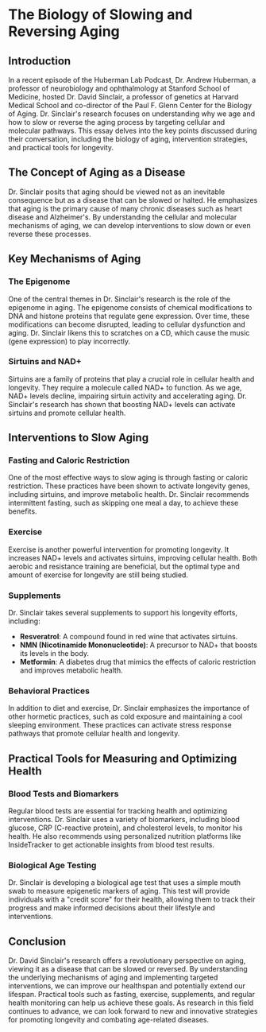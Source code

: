 # The Biology of Slowing and Reversing Aging

## Introduction

In a recent episode of the Huberman Lab Podcast, Dr. Andrew Huberman, a professor of neurobiology and ophthalmology at Stanford School of Medicine, hosted Dr. David Sinclair, a professor of genetics at Harvard Medical School and co-director of the Paul F. Glenn Center for the Biology of Aging. Dr. Sinclair's research focuses on understanding why we age and how to slow or reverse the aging process by targeting cellular and molecular pathways. This essay delves into the key points discussed during their conversation, including the biology of aging, intervention strategies, and practical tools for longevity.

## The Concept of Aging as a Disease

Dr. Sinclair posits that aging should be viewed not as an inevitable consequence but as a disease that can be slowed or halted. He emphasizes that aging is the primary cause of many chronic diseases such as heart disease and Alzheimer's. By understanding the cellular and molecular mechanisms of aging, we can develop interventions to slow down or even reverse these processes.

## Key Mechanisms of Aging

### The Epigenome

One of the central themes in Dr. Sinclair's research is the role of the epigenome in aging. The epigenome consists of chemical modifications to DNA and histone proteins that regulate gene expression. Over time, these modifications can become disrupted, leading to cellular dysfunction and aging. Dr. Sinclair likens this to scratches on a CD, which cause the music (gene expression) to play incorrectly.

### Sirtuins and NAD+

Sirtuins are a family of proteins that play a crucial role in cellular health and longevity. They require a molecule called NAD+ to function. As we age, NAD+ levels decline, impairing sirtuin activity and accelerating aging. Dr. Sinclair's research has shown that boosting NAD+ levels can activate sirtuins and promote cellular health.

## Interventions to Slow Aging

### Fasting and Caloric Restriction

One of the most effective ways to slow aging is through fasting or caloric restriction. These practices have been shown to activate longevity genes, including sirtuins, and improve metabolic health. Dr. Sinclair recommends intermittent fasting, such as skipping one meal a day, to achieve these benefits.

### Exercise

Exercise is another powerful intervention for promoting longevity. It increases NAD+ levels and activates sirtuins, improving cellular health. Both aerobic and resistance training are beneficial, but the optimal type and amount of exercise for longevity are still being studied.

### Supplements

Dr. Sinclair takes several supplements to support his longevity efforts, including:

- **Resveratrol**: A compound found in red wine that activates sirtuins.
- **NMN (Nicotinamide Mononucleotide)**: A precursor to NAD+ that boosts its levels in the body.
- **Metformin**: A diabetes drug that mimics the effects of caloric restriction and improves metabolic health.

### Behavioral Practices

In addition to diet and exercise, Dr. Sinclair emphasizes the importance of other hormetic practices, such as cold exposure and maintaining a cool sleeping environment. These practices can activate stress response pathways that promote cellular health and longevity.

## Practical Tools for Measuring and Optimizing Health

### Blood Tests and Biomarkers

Regular blood tests are essential for tracking health and optimizing interventions. Dr. Sinclair uses a variety of biomarkers, including blood glucose, CRP (C-reactive protein), and cholesterol levels, to monitor his health. He also recommends using personalized nutrition platforms like InsideTracker to get actionable insights from blood test results.

### Biological Age Testing

Dr. Sinclair is developing a biological age test that uses a simple mouth swab to measure epigenetic markers of aging. This test will provide individuals with a "credit score" for their health, allowing them to track their progress and make informed decisions about their lifestyle and interventions.

## Conclusion

Dr. David Sinclair's research offers a revolutionary perspective on aging, viewing it as a disease that can be slowed or reversed. By understanding the underlying mechanisms of aging and implementing targeted interventions, we can improve our healthspan and potentially extend our lifespan. Practical tools such as fasting, exercise, supplements, and regular health monitoring can help us achieve these goals. As research in this field continues to advance, we can look forward to new and innovative strategies for promoting longevity and combating age-related diseases.